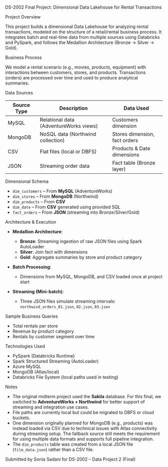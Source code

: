 DS-2002 Final Project: Dimensional Data Lakehouse for Rental Transactions

Project Overview

This project builds a dimensional Data Lakehouse for analyzing rental transactions, modeled on the structure of a retail/rental business process. It integrates batch and real-time data from multiple sources using Databricks and PySpark, and follows the Medallion Architecture (Bronze → Silver → Gold).

Business Process

We model a rental scenario (e.g., movies, products, equipment) with interactions between customers, stores, and products. Transactions (orders) are processed over time and used to produce analytical summaries.

Data Sources

| Source Type | Description                            | Data Used                  |
|-------------|----------------------------------------|----------------------------|
| MySQL       | Relational data (AdventureWorks views) | Customers dimension        |
| MongoDB     | NoSQL data (Northwind collection)       | Stores dimension, fact orders |
| CSV         | Flat files (local or DBFS)             | Products & Date dimensions |
| JSON        | Streaming order data                   | Fact table (Bronze layer)  |

Dimensional Schema

- `dim_customers` – From **MySQL** (AdventureWorks)
- `dim_stores` – From **MongoDB** (Northwind)
- `dim_products` – From **CSV**
- `dim_date` – From **CSV** generated using provided SQL
- `fact_orders` – From **JSON** (streaming into Bronze/Silver/Gold)


Architecture & Execution

- **Medallion Architecture**:
  - **Bronze**: Streaming ingestion of raw JSON files using Spark AutoLoader
  - **Silver**: Join fact with dimensions
  - **Gold**: Aggregate summaries by store and product category

- **Batch Processing**:
  - Dimensions from MySQL, MongoDB, and CSV loaded once at project start

- **Streaming (Mini-batch)**:
  - Three JSON files simulate streaming intervals: `northwind_orders_01.json`, `02.json`, `03.json`

Sample Business Queries

- Total rentals per store
- Revenue by product category
- Rentals by customer segment over time

Technologies Used

- PySpark (Databricks Runtime)
- Spark Structured Streaming (AutoLoader)
- Azure MySQL
- MongoDB (Atlas/local)
- Databricks File System (local paths used in testing)

Notes

- The original midterm project used the **Sakila** database. For this final, we switched to **AdventureWorks + Northwind** for better support of streaming and integration use cases.
- File paths are currently local but could be migrated to DBFS or cloud buckets.
- One dimension originally planned for MongoDB (e.g., products) was instead loaded via CSV due to technical issues with Atlas connectivity during streaming setup. The fallback source still meets the requirement for using multiple data formats and supports full pipeline integration.
- The `dim_products` table was created from a local JSON file (`film_data.json`) rather than a CSV file.

Submitted by Sonia Sadani for DS-2002 – Data Project 2 (Final)

